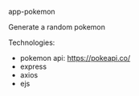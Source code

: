 app-pokemon

Generate a random pokemon

Technologies:
- pokemon api: https://pokeapi.co/
- express
- axios
- ejs